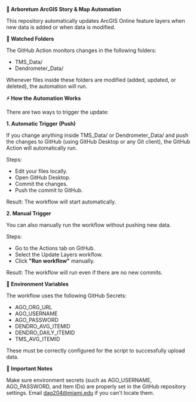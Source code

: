 **🌳 Arboretum ArcGIS Story & Map Automation**

This repository automatically updates ArcGIS Online feature layers when new data is added or when data is modified. 

**📂 Watched Folders**

The GitHub Action monitors changes in the following folders:

- TMS_Data/
- Dendrometer_Data/

Whenever files inside these folders are modified (added, updated, or deleted), the automation will run.

**⚡ How the Automation Works**

There are two ways to trigger the update:

**1. Automatic Trigger (Push)**

If you change anything inside TMS_Data/ or Dendrometer_Data/ and push the changes to GitHub (using GitHub Desktop or any Git client), the GitHub Action will automatically run.

Steps:

- Edit your files locally.
- Open GitHub Desktop.
- Commit the changes.
- Push the commit to GitHub.

Result: The workflow will start automatically.

**2. Manual Trigger**

You can also manually run the workflow without pushing new data.

Steps:

- Go to the Actions tab on GitHub.
- Select the Update Layers workflow.
- Click **"Run workflow"** manually.

Result: The workflow will run even if there are no new commits.

**📜 Environment Variables**

The workflow uses the following GitHub Secrets:

- AGO_ORG_URL
- AGO_USERNAME
- AGO_PASSWORD
- DENDRO_AVG_ITEMID
- DENDRO_DAILY_ITEMID
- TMS_AVG_ITEMID

These must be correctly configured for the script to successfully upload data.


**🚨 Important Notes**

Make sure environment secrets (such as AGO_USERNAME, AGO_PASSWORD, and Item IDs) are properly set in the GitHub repository settings.
Email dag204@miami.edu if you can't locate them.
